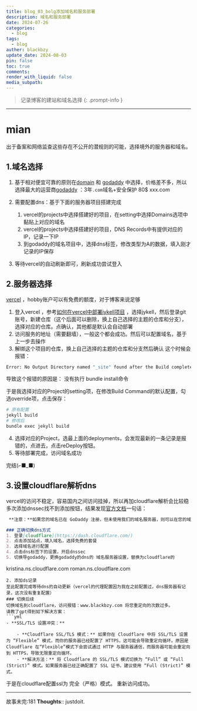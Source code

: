 ```yaml
---
title: blog_03_bolg添加域名和服务部署
description: 域名和服务部署
date: 2024-07-26
categories:
  - blog
tags:
  - blog
auther: blackbzy
update_date: 2024-08-03
pin: false
toc: true
comments: 
render_with_liquid: false
media_subpath: 
---
```


> 记录博客的建站和域名选择
{: .prompt-info }

---

# mian
出于备案和网络监查这些存在不公开的潜规则的可能，选择境外的服务器和域名。
## 1.域名选择
1. 基于相对便宜可靠的原则在[domain](https://www.domain.com/) 和 [godaddy](https://cart.godaddy.com/) 中选择，价格差不多，所以选择最大的运营商[godaddy](https://cart.godaddy.com/) ：3年`.com`域名+安全保护 80$
xxx.com

2. 需要配置dns：基于下面的服务器项目搭建完成
	1. vercel的projects中选择搭建好的项目，在setting中选择Domains选项中黏贴上对应的域名
	2. vercel的projects中选择搭建好的项目，DNS Records中有提供对应的IP，记录一下IP
	3. 到godaddy的域名项目中，选择dns标签，修改类型为A的数据，填入刚才记录的IP保存
3. 等待vercel的自动刷新即可，刷新成功尝试登入
## 2.服务器选择
[vercel](https://vercel.com/) ，hobby账户可以有免费的额度，对于博客来说足够
1. 登入vercel ，参考[如何在vercel中部署jykell项目](https://vercel.com/guides/deploying-jekyll-with-vercel) ，选择jykell，然后登录git账号，新建仓库（这个后面可以删除，换上自己选择的主题的仓库和分支），选择对应的仓库。点确认，其他都是默认会自动部署
2. 访问服务的地址（需要翻墙），一般这个都会成功。然后可以配置域名，基于上一步去操作
3. 解绑这个项目的仓库，换上自己选择的主题的仓库和分支然后确认
这个时候会报错：
```sh
Error: No Output Directory named "_site" found after the Build completed. You can configure the Output Directory in your Project Settings.
```

导致这个报错的原因是：
没有执行 bundle install命令

于是我选择对应的Project的setting项，在修改Build Command的默认配置，勾选override项，点击保存：
```sh
# 原有配置
jekyll build
# 修改后
bundle exec jekyll build
```
4. 选择对应的Project，选最上面的deployments，会发现最新的一条记录是报错的，点进去，点击reDeploy按钮。
5. 等待部署完成，访问域名成功

完结(⌐■_■)

## 3.设置cloudflare解析dns
vercel的访问不稳定，容易国内之间访问挂掉，所以再加cloudflare解析会比较稳
多次添加dnssec找不到添加按钮，结果发现[官方文档](https://www.godaddy.com/zh-sg/help/what-is-dnssec-6135)一句话：
```md
 **注意：**如果您的域名已在 GoDaddy 注册，但未使用我们的域名服务器，则可以在您的域名中手动[添加 DS 记录](https://www.godaddy.com/zh-sg/help/add-a-ds-record-23865)。

### 正确切换dns方式
1. 登录[cloudflare](https://dash.cloudflare.com/)
2. 点击添加站点，填入域名，选择免费的套餐
3. 选择域名进行配置
4. 点击dns标签下的设置，开启dnssec
5. 切换导godaddy，更换godaddy的dns的 域名服务器设置，替换为cloudflare的
```
kristina.ns.cloudflare.com
roman.ns.cloudflare.com
```
2. 添加ds记录
至此配置完成等待dns的自动更新（vercel的代理配置因为我在之前配置过，dns服务器有记录，这次没有重复配置）
### 切换后续
切换域名到cloudflare，访问报错：www.blackbzy.com 将您重定向的次数过多。
请教了gpt得到如下解决方案：
```yml
- **SSL/TLS 设置冲突：**
    
    - **Cloudflare SSL/TLS 模式：** 如果你在 Cloudflare 中将 SSL/TLS 设置为 “Flexible” 模式，而你的服务器已经配置了 HTTPS，这可能会导致重定向循环。原因是 Cloudflare 在“Flexible”模式下会尝试通过 HTTP 与服务器通信，而服务器可能会重定向到 HTTPS，导致无限重定向循环。
    - **解决方法：** 将 Cloudflare 的 SSL/TLS 模式切换为 “Full” 或 “Full (Strict)” 模式。如果服务器已经正确配置了 SSL 证书，建议使用 “Full (Strict)” 模式。
```

于是在cloudflare配置ssl为 完全（严格）模式。
重新访问成功。

---
故事未完:181
**Thoughts**:: justdoit.
